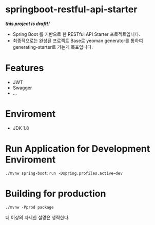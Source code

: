 # springboot-restful-api-starter

**_this project is draft!!_**

- Spring Boot 를 기반으로 한 RESTful API Starter 프로젝트입니다.
- 최종적으로는 완성된 프로젝트 Base로 yeoman generator를 통하여 generating-starter로 가는게 목표입니다.

# Features

- JWT
- Swagger
- ...

# Enviroment
- JDK 1.8

# Run Application for Development Enviroment
```
./mvnw spring-boot:run -Dspring.profiles.active=dev
```

# Building for production
```
./mvnw -Pprod package
```

더 이상의 자세한 설명은 생략한다.
